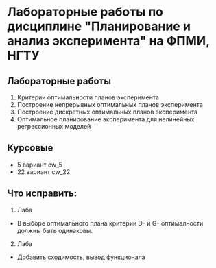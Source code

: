 # Лабораторные работы по дисциплине "Планирование и анализ эксперимента" на ФПМИ, НГТУ

## Лабораторные работы

1. Критерии оптимальности планов эксперимента
2. Построение непрерывных оптимальных планов эксперимента
3. Построение дискретных оптимальных планов эксперимента
4. Оптимальное планирование эксперимента для нелинейных регрессионных моделей

## Курсовые

+ 5 вариант cw_5 
+ 22 вариант cw_22 



## Что исправить:

1. Лаба
+ В выборе оптимального плана критерии D- и G- оптималности должны быть одинаковы.

2. Лаба
+ Добавить сходимость, вывод функционала